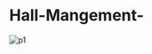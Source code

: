 # Hall-Mangement-

![p1](https://user-images.githubusercontent.com/50536685/124549804-52ec5480-de4d-11eb-831a-0603e2448faf.GIF)
